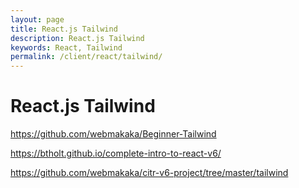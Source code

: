 ```yaml
---
layout: page
title: React.js Tailwind
description: React.js Tailwind
keywords: React, Tailwind
permalink: /client/react/tailwind/
---
```


# React.js Tailwind

https://github.com/webmakaka/Beginner-Tailwind

https://btholt.github.io/complete-intro-to-react-v6/

https://github.com/webmakaka/citr-v6-project/tree/master/tailwind
